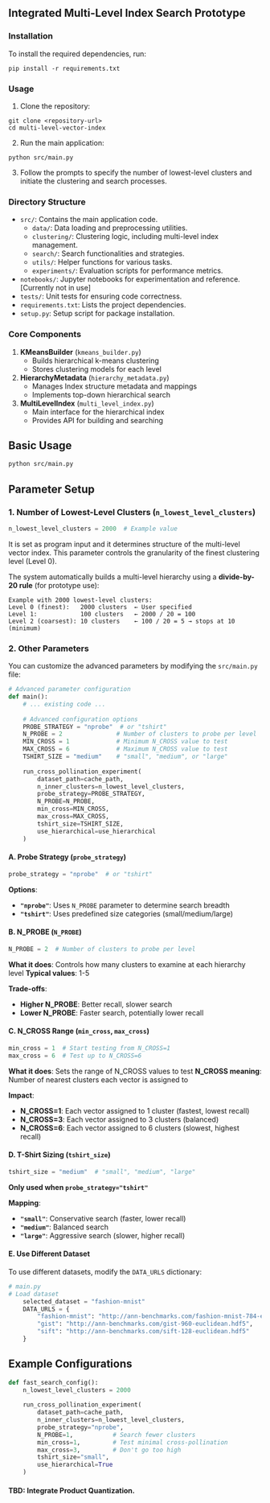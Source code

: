 ## Integrated Multi-Level Index Search Prototype

### Installation

To install the required dependencies, run:

```shell
pip install -r requirements.txt
```

### Usage

1. Clone the repository:

```shell
git clone <repository-url>
cd multi-level-vector-index
```

2. Run the main application:

```shell
python src/main.py
```

3. Follow the prompts to specify the number of lowest-level clusters and initiate the clustering and search processes.

### Directory Structure

- `src/`: Contains the main application code.
  - `data/`: Data loading and preprocessing utilities.
  - `clustering/`: Clustering logic, including multi-level index management.
  - `search/`: Search functionalities and strategies.
  - `utils/`: Helper functions for various tasks.
  - `experiments/`: Evaluation scripts for performance metrics.
- `notebooks/`: Jupyter notebooks for experimentation and reference. [Currently not in use]
- `tests/`: Unit tests for ensuring code correctness.
- `requirements.txt`: Lists the project dependencies.
- `setup.py`: Setup script for package installation.

### Core Components

1. **KMeansBuilder** (`kmeans_builder.py`)
   - Builds hierarchical k-means clustering
   - Stores clustering models for each level
2. **HierarchyMetadata** (`hierarchy_metadata.py`)
   - Manages Index structure metadata and mappings
   - Implements top-down hierarchical search
3. **MultiLevelIndex** (`multi_level_index.py`)
   - Main interface for the hierarchical index
   - Provides  API for building and searching

## Basic Usage

```bash
python src/main.py
```

## Parameter Setup

### 1. Number of Lowest-Level Clusters (`n_lowest_level_clusters`)

```python
n_lowest_level_clusters = 2000  # Example value
```

It is set as program input and it determines structure of the multi-level vector index. This parameter controls the granularity of the finest clustering level (Level 0).

The system automatically builds a multi-level hierarchy using a **divide-by-20 rule** (for prototype use):

```
Example with 2000 lowest-level clusters:
Level 0 (finest):   2000 clusters  ← User specified
Level 1:            100 clusters   ← 2000 / 20 = 100
Level 2 (coarsest): 10 clusters    ← 100 / 20 = 5 → stops at 10 (minimum)
```

### 2. Other Parameters

You can customize the advanced parameters by modifying the `src/main.py` file:

```python
# Advanced parameter configuration
def main():
    # ... existing code ...
    
    # Advanced configuration options
    PROBE_STRATEGY = "nprobe"  # or "tshirt"
    N_PROBE = 2               # Number of clusters to probe per level
    MIN_CROSS = 1             # Minimum N_CROSS value to test
    MAX_CROSS = 6             # Maximum N_CROSS value to test  
    TSHIRT_SIZE = "medium"    # "small", "medium", or "large"
    
    run_cross_pollination_experiment(
        dataset_path=cache_path,
        n_inner_clusters=n_lowest_level_clusters,
        probe_strategy=PROBE_STRATEGY,
        N_PROBE=N_PROBE,
        min_cross=MIN_CROSS,
        max_cross=MAX_CROSS,
        tshirt_size=TSHIRT_SIZE,
        use_hierarchical=use_hierarchical
    )
```

#### A. Probe Strategy (`probe_strategy`)

```python
probe_strategy = "nprobe"  # or "tshirt"
```

**Options**:

- **`"nprobe"`**: Uses `N_PROBE` parameter to determine search breadth
- **`"tshirt"`**: Uses predefined size categories (small/medium/large)

#### B. N_PROBE (`N_PROBE`)

```python
N_PROBE = 2  # Number of clusters to probe per level
```

**What it does**: Controls how many clusters to examine at each hierarchy level
**Typical values**: 1-5

**Trade-offs**:

- **Higher N_PROBE**: Better recall, slower search
- **Lower N_PROBE**: Faster search, potentially lower recall

#### C. N_CROSS Range (`min_cross`, `max_cross`)

```python
min_cross = 1  # Start testing from N_CROSS=1
max_cross = 6  # Test up to N_CROSS=6
```

**What it does**: Sets the range of N_CROSS values to test
**N_CROSS meaning**: Number of nearest clusters each vector is assigned to

**Impact**:

- **N_CROSS=1**: Each vector assigned to 1 cluster (fastest, lowest recall)
- **N_CROSS=3**: Each vector assigned to 3 clusters (balanced)
- **N_CROSS=6**: Each vector assigned to 6 clusters (slowest, highest recall)

#### D. T-Shirt Sizing (`tshirt_size`)

```python
tshirt_size = "medium"  # "small", "medium", "large"
```

**Only used when `probe_strategy="tshirt"`**

**Mapping**:

- **`"small"`**: Conservative search (faster, lower recall)
- **`"medium"`**: Balanced search
- **`"large"`**: Aggressive search (slower, higher recall)

#### E. Use Different Dataset 

To use different datasets, modify the `DATA_URLS` dictionary:

```python
# main.py
# Load dataset
    selected_dataset = "fashion-mnist"
    DATA_URLS = {
        "fashion-mnist": "http://ann-benchmarks.com/fashion-mnist-784-euclidean.hdf5",
        "gist": "http://ann-benchmarks.com/gist-960-euclidean.hdf5",
        "sift": "http://ann-benchmarks.com/sift-128-euclidean.hdf5"
    }
```



## Example Configurations

```python
def fast_search_config():
    n_lowest_level_clusters = 2000
    
    run_cross_pollination_experiment(
        dataset_path=cache_path,
        n_inner_clusters=n_lowest_level_clusters,
        probe_strategy="nprobe",
        N_PROBE=1,           # Search fewer clusters
        min_cross=1,         # Test minimal cross-pollination
        max_cross=3,         # Don't go too high
        tshirt_size="small",
        use_hierarchical=True
    )
```



#### TBD: Integrate Product Quantization.
